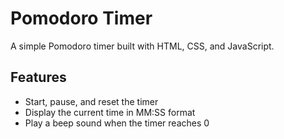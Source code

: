 # Pomodoro Timer

A simple Pomodoro timer built with HTML, CSS, and JavaScript.

## Features

- Start, pause, and reset the timer
- Display the current time in MM:SS format
- Play a beep sound when the timer reaches 0
